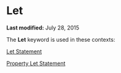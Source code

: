 
# Let <keyword>

 **Last modified:** July 28, 2015

The  **Let** keyword is used in these contexts:

 [Let Statement](da1ec875-3c6a-b66d-a85f-bbf33f9a307a.md)

 [Property Let Statement](ecc8c277-ca44-add3-81c9-262219b1f7d6.md)
